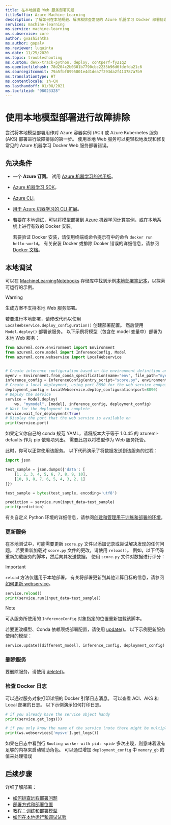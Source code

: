 ```yaml
---
title: 在本地排查 Web 服务部署问题
titleSuffix: Azure Machine Learning
description: 了解如何在本地规避、解决和排查常见的 Azure 机器学习 Docker 部署错误。
services: machine-learning
ms.service: machine-learning
ms.subservice: core
author: gvashishtha
ms.author: gopalv
ms.reviewer: luquinta
ms.date: 11/25/2020
ms.topic: troubleshooting
ms.custom: devx-track-python, deploy, contperf-fy21q2
ms.openlocfilehash: 78d204c2b0301b7790cbc2235b96d6fdefda21c6
ms.sourcegitcommit: 79a5fbf0995801e4d1dea7f293da2f413787a7b9
ms.translationtype: HT
ms.contentlocale: zh-CN
ms.lasthandoff: 01/08/2021
ms.locfileid: "98023328"
---
```

# <a name="troubleshooting-with-a-local-model-deployment"></a>使用本地模型部署进行故障排除

尝试将本地模型部署用作对 Azure 容器实例 (ACI) 或 Azure Kubernetes 服务 (AKS) 部署进行故障排除的第一步。  使用本地 Web 服务可以更轻松地发现和修复常见的 Azure 机器学习 Docker Web 服务部署错误。

## <a name="prerequisites"></a>先决条件

* 一个 **Azure 订阅**。 试用 [Azure 机器学习的试用版](https://www.microsoft.com/china/azure/index.html?fromtype=cn)。
* [Azure 机器学习 SDK](https://docs.microsoft.com/python/api/overview/azure/ml/install?preserve-view=true&view=azure-ml-py)。
* [Azure CLI](/cli/install-azure-cli?preserve-view=true&view=azure-cli-latest)。
* [用于 Azure 机器学习的 CLI 扩展](reference-azure-machine-learning-cli.md)。
* 若要在本地调试，可以将模型部署到 [Azure 机器学习计算实例](/machine-learning/how-to-deploy-local-container-notebook-vm)，或在本地系统上进行有效的 Docker 安装。

    若要验证 Docker 安装，请使用终端或命令提示符中的命令 `docker run hello-world`。 有关安装 Docker 或排除 Dcoker 错误的详细信息，请参阅 [Docker 文档](https://docs.docker.com/)。

## <a name="debug-locally"></a>本地调试

可以在 [MachineLearningNotebooks](https://github.com/Azure/MachineLearningNotebooks) 存储库中找到示例[本地部署笔记本](https://github.com/Azure/MachineLearningNotebooks/blob/master/how-to-use-azureml/deployment/deploy-to-local/register-model-deploy-local.ipynb)，以探索可运行的示例。

> [!WARNING]
> 生成方案不支持本地 Web 服务部署。

若要进行本地部署，请修改代码以使用 `LocalWebservice.deploy_configuration()` 创建部署配置。 然后使用 `Model.deploy()` 部署该服务。 以下示例将模型（包含在 model 变量中）部署为本地 Web 服务：

```python
from azureml.core.environment import Environment
from azureml.core.model import InferenceConfig, Model
from azureml.core.webservice import LocalWebservice


# Create inference configuration based on the environment definition and the entry script
myenv = Environment.from_conda_specification(name="env", file_path="myenv.yml")
inference_config = InferenceConfig(entry_script="score.py", environment=myenv)
# Create a local deployment, using port 8890 for the web service endpoint
deployment_config = LocalWebservice.deploy_configuration(port=8890)
# Deploy the service
service = Model.deploy(
    ws, "mymodel", [model], inference_config, deployment_config)
# Wait for the deployment to complete
service.wait_for_deployment(True)
# Display the port that the web service is available on
print(service.port)
```

如果定义你自己的 conda 规范 YAML，请将版本大于等于 1.0.45 的 azureml-defaults 作为 pip 依赖项列出。 需要此包以将模型作为 Web 服务托管。

此时，你可以正常使用该服务。 以下代码演示了将数据发送到该服务的过程：

```python
import json

test_sample = json.dumps({'data': [
    [1, 2, 3, 4, 5, 6, 7, 8, 9, 10],
    [10, 9, 8, 7, 6, 5, 4, 3, 2, 1]
]})

test_sample = bytes(test_sample, encoding='utf8')

prediction = service.run(input_data=test_sample)
print(prediction)
```

有关自定义 Python 环境的详细信息，请参阅[创建和管理用于训练和部署的环境](how-to-use-environments.md)。 

### <a name="update-the-service"></a>更新服务

在本地测试中，可能需要更新 `score.py` 文件以添加记录或尝试解决发现的任何问题。 若要重新加载对 `score.py` 文件的更改，请使用 `reload()`。 例如，以下代码重新加载服务的脚本，然后向其发送数据。 使用 `score.py` 文件对数据进行评分：

> [!IMPORTANT]
> `reload` 方法仅适用于本地部署。 有关将部署更新到其他计算目标的信息，请参阅[如何更新 webservice](how-to-deploy-update-web-service.md)。

```python
service.reload()
print(service.run(input_data=test_sample))
```

> [!NOTE]
> 可从服务所使用的 `InferenceConfig` 对象指定的位置重新加载该脚本。

若要更改模型、Conda 依赖项或部署配置，请使用 [update()](https://docs.microsoft.com/python/api/azureml-core/azureml.core.webservice%28class%29?preserve-view=true&view=azure-ml-py#&preserve-view=trueupdate--args-)。 以下示例更新服务使用的模型：

```python
service.update([different_model], inference_config, deployment_config)
```

### <a name="delete-the-service"></a>删除服务

要删除服务，请使用 [delete()](https://docs.microsoft.com/python/api/azureml-core/azureml.core.webservice%28class%29?preserve-view=true&view=azure-ml-py#&preserve-view=truedelete--)。

### <a name="inspect-the-docker-log"></a><a id="dockerlog"></a> 检查 Docker 日志

可以通过服务对象打印详细的 Docker 引擎日志消息。 可以查看 ACI、AKS 和 Local 部署的日志。 以下示例演示如何打印日志。

```python
# if you already have the service object handy
print(service.get_logs())

# if you only know the name of the service (note there might be multiple services with the same name but different version number)
print(ws.webservices['mysvc'].get_logs())
```

如果在日志中看到行 `Booting worker with pid: <pid>` 多次出现，则意味着没有足够的内存来启动辅助角色。
可以通过增加 `deployment_config` 中 `memory_gb` 的值来处理错误

## <a name="next-steps"></a>后续步骤

详细了解部署：

* [如何排查远程部署问题](how-to-troubleshoot-deployment.md)
* [部署方式和部署位置](how-to-deploy-and-where.md)
* [教程：训练和部署模型](tutorial-train-models-with-aml.md)
* [如何在本地运行和调试试验](./how-to-debug-visual-studio-code.md)
